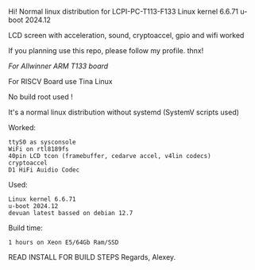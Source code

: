 Hi! 
Normal linux distribution for LCPI-PC-T113-F133
Linux kernel 6.6.71
u-boot 2024.12

LCD screen with acceleration, sound, cryptoaccel, gpio and wifi worked


If you planning use this repo, please follow my profile. thnx!

*For Allwinner ARM T133 board*

For RISCV Board use Tina Linux

No build root used !

It's a normal linux distribution without systemd (SystemV scripts used)

Worked:

    ttyS0 as sysconsole
    WiFi on rtl8189fs
    40pin LCD tcon (framebuffer, cedarve accel, v4lin codecs)
    cryptoaccel
    D1 HiFi Auidio Codec
Used:

    Linux kernel 6.6.71
    u-boot 2024.12
    devuan latest bassed on debian 12.7
Build time:

    1 hours on Xeon E5/64Gb Ram/SSD

READ INSTALL FOR BUILD STEPS
    Regards, Alexey.
